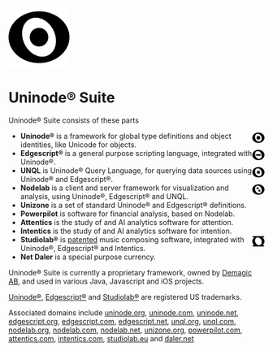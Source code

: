 <img src="uninode400sq.png" alt="Uninode logotype" height="120" width="120"/>

# Uninode® Suite

Uninode® Suite consists of these parts
* <div><img src="uninode400sq.png" alt="Uninode logotype" height="24" width="24" align="right"/><strong>Uninode®</strong> is a framework for global type definitions and object identities, like Unicode for objects.</div>
* <div><img src="edgescript400sq.png" alt="Edgescript logotype" height="24" width="24" align="right"/><strong>Edgescript®</strong> is a general purpose scripting language, integrated with Uninode®.</div>
* <div><img src="unql400sq.png" alt="UNQL logotype" height="24" width="24" align="right"/><strong>UNQL</strong> is Uninode® Query Language, for querying data sources using Uninode® and Edgescript®.</div>
* <div><img src="nodelab400sq.png" alt="Nodelab logotype" height="24" width="24" align="right"/><strong>Nodelab</strong> is a client and server framework for visualization and analysis, using Uninode®, Edgescript® and UNQL.</div>
* **Unizone** is a set of standard Uninode® and Edgescript® definitions.
* **Powerpilot** is software for financial analysis, based on Nodelab.
* **Attentics** is the study of and AI analytics software for attention.
* **Intentics** is the study of and AI analytics software for intention.
* <div><img src="studiolab400sq.png" alt="Studiolab logotype" height="24" width="24" align="right"/><strong>Studiolab®</strong> is <a href="https://patents.google.com/patent/US9378718B1/en" target="_blank">patented</a> music composing software, integrated with Uninode®, Edgescript® and Intentics.</div>
* **Net Daler** is a special purpose currency.

Uninode® Suite is currently a proprietary framework, owned by 
<a href="http://www.demagic.com" target="_blank">Demagic AB</a>, and used in various 
Java, Javascript and iOS projects.

<a href="https://trademarks.justia.com/780/37/uninode-78037205.html" target="_blank">Uninode®</a>,
<a href="https://trademarks.justia.com/858/04/edgescript-85804038.html" target="_blank">Edgescript®</a> and
<a href="https://trademarks.justia.com/783/92/studiolab-78392947.html" target="_blank">Studiolab®</a> 
are registered US trademarks.

Associated domains include
<a href="https://uninode.org" target="_blank">uninode.org</a>,
<a href="https://uninode.com" target="_blank">uninode.com</a>,
<a href="https://uninode.net" target="_blank">uninode.net</a>,
<a href="https://edgescript.org" target="_blank">edgescript.org</a>,
<a href="https://edgescript.com" target="_blank">edgescript.com</a>,
<a href="https://edgescript.net" target="_blank">edgescript.net</a>,
<a href="https://unql.org" target="_blank">unql.org</a>,
<a href="https://unql.com" target="_blank">unql.com</a>,
<a href="https://nodelab.org" target="_blank">nodelab.org</a>,
<a href="https://nodelab.com" target="_blank">nodelab.com</a>,
<a href="https://nodelab.net" target="_blank">nodelab.net</a>,
<a href="https://unizone.org" target="_blank">unizone.org</a>,
<a href="https://powerpilot.com" target="_blank">powerpilot.com</a>,
<a href="https://attentics.com" target="_blank">attentics.com</a>,
<a href="https://intentics.com" target="_blank">intentics.com</a>,
<a href="https://studiolab.eu" target="_blank">studiolab.eu</a> and
<a href="https://www.daler.net" target="_blank">daler.net</a>
